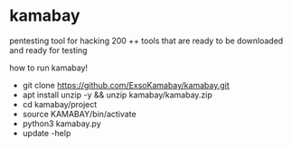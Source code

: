 # kamabay
pentesting tool for hacking 200 ++ tools that are ready to be downloaded and ready for testing

how to run kamabay!

- git clone https://github.com/ExsoKamabay/kamabay.git
- apt install unzip -y && unzip kamabay/kamabay.zip
- cd kamabay/project
- source KAMABAY/bin/activate
- python3 kamabay.py
- update
-help
